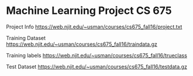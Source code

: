 

# Machine Learning Project CS 675

Project Info
https://web.njit.edu/~usman/courses/cs675_fall16/project.txt

Training Dataset 
https://web.njit.edu/~usman/courses/cs675_fall16/traindata.gz

Training labels
https://web.njit.edu/~usman/courses/cs675_fall16/trueclass

Test Dataset
https://web.njit.edu/~usman/courses/cs675_fall16/testdata.gz